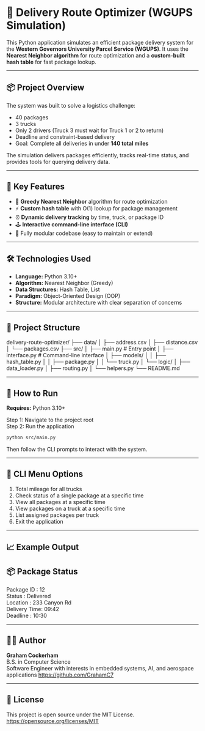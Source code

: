 # 🚚 Delivery Route Optimizer (WGUPS Simulation)

This Python application simulates an efficient package delivery system for the **Western Governors University Parcel Service (WGUPS)**. It uses the **Nearest Neighbor algorithm** for route optimization and a **custom-built hash table** for fast package lookup.

---

## 📦 Project Overview

The system was built to solve a logistics challenge:

- 40 packages  
- 3 trucks  
- Only 2 drivers (Truck 3 must wait for Truck 1 or 2 to return)  
- Deadline and constraint-based delivery  
- Goal: Complete all deliveries in under **140 total miles**

The simulation delivers packages efficiently, tracks real-time status, and provides tools for querying delivery data.

---

## 🧠 Key Features

- 🔄 **Greedy Nearest Neighbor** algorithm for route optimization  
- ⚡ **Custom hash table** with O(1) lookup for package management  
- ⏰ **Dynamic delivery tracking** by time, truck, or package ID  
- 🕹️ **Interactive command-line interface (CLI)**  
- 🧪 Fully modular codebase (easy to maintain or extend)

---

## 🛠️ Technologies Used

- **Language:** Python 3.10+
- **Algorithm:** Nearest Neighbor (Greedy)
- **Data Structures:** Hash Table, List
- **Paradigm:** Object-Oriented Design (OOP)
- **Structure:** Modular architecture with clear separation of concerns

---

## 📂 Project Structure

delivery-route-optimizer/
├── data/
│   ├── address.csv
│   ├── distance.csv
│   └── packages.csv
├── src/
│   ├── main.py                  # Entry point
│   ├── interface.py             # Command-line interface
│   ├── models/
│   │   ├── hash_table.py
│   │   ├── package.py
│   │   └── truck.py
│   └── logic/
│       ├── data_loader.py
│       ├── routing.py
│       └── helpers.py
└── README.md

---

## 🚀 How to Run

**Requires:** Python 3.10+

Step 1: Navigate to the project root  
Step 2: Run the application

```bash
python src/main.py
```

Then follow the CLI prompts to interact with the system.

---

## 🧪 CLI Menu Options

1. Total mileage for all trucks  
2. Check status of a single package at a specific time  
3. View all packages at a specific time  
4. View packages on a truck at a specific time  
5. List assigned packages per truck  
6. Exit the application

---

## 📈 Example Output

📦 Package Status  
------------------------------  
Package ID   : 12  
Status       : Delivered  
Location     : 233 Canyon Rd  
Delivery Time: 09:42  
Deadline     : 10:30  

---

## 👨‍💻 Author

**Graham Cockerham**  
B.S. in Computer Science  
Software Engineer with interests in embedded systems, AI, and aerospace applications
https://github.com/GrahamC7

---

## 📄 License

This project is open source under the MIT License.  
https://opensource.org/licenses/MIT